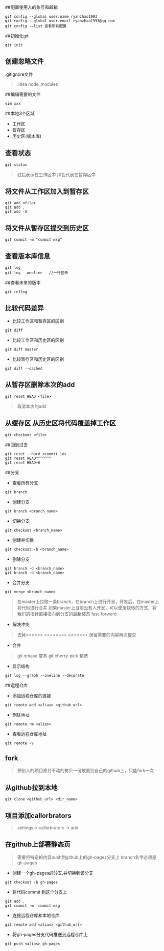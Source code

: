 ##配置使用人的账号和邮箱
```
git config --global user.name ryanzhao1993
git config --global user.email ryanzhao1993@qq.com
git config --list 查看所有配置
```

##初始化git
```
git init
```

## 创建忽略文件
.gitignore文件
> .idea
> node_modules

##编辑需要的文件
```
vim xxx
```

##本地3个区域
- 工作区
- 暂存区
- 历史区(版本库)

## 查看状态
```
git status
```
>红色表示在工作区中
>绿色代表在暂存区中

## 将文件从工作区加入到暂存区
```
git add <file>
git add .
git add -A
```

## 将文件从暂存区提交到历史区
```
git commit -m "commit msg"
```


## 查看版本库信息
```
git log
git log --oneline   //一行显示
```

##查看未来的版本
```
git reflog
```

## 比较代码差异
* 比较工作区和暂存区的区别
```
git diff
```

* 比较工作区和历史区的区别
```
git diff master
```

* 比较暂存区和历史区的区别
```
git diff --cached
```

## 从暂存区删除本次的add
```
git reset HEAD <file>
```

> 取消本次的add

## 从缓存区 从历史区将代码覆盖掉工作区
```
git checkout <file>
```

##回到过去
```
git reset --hard <commit_id>
git reset HEAD^^^^^^^
git reset HEAD~6
```


##分支
* 查看所有分支
```
git branch
```

* 创建分支
```
git branch <branch_name>
```

* 切换分支
```
git checkout <branch_name>
```

* 创建并切换
```
git checkout -b <branch_name>
```

* 删除分支
```
git branch -d <branch_name>
git branch -d <branch_name>
```

* 合并分支
```
git merge <branch_name>
```

> 在master上拉取一条branch，在branch上进行开发，开发后，在master上将代码进行合并
> 如果master上目前没有人开发，可以使用快转的方式，将我们的指针直接指向到分支的最新装态 fast-forward

* 解决冲突
> 去掉>>>>>> ========  <<<<<<< 保留需要的内容再次提交

* 合并
> git rebase 变基
> git cherry-pick 精选

* 显示结构
```
git log --graph --oneline --decorate
```


##远程仓库
* 添加远程仓库的连接
```
git remote add <alias> <github_url>
```
* 删除地址
```
git remote rm <alias>
```

* 查看远程仓库地址
```
git remote -v
```


## fork
> 把别人的项目原封不动的拷贝一份放置到自己的github上，只能fork一次

## 从github拉到本地
```
git clone <github_url> <dir_name>
```

## 项目添加callorbrators
> settings-> callorbrators -> add

## 在github上部署静态页
> 需要将特定的内容push到github上的gh-pages分支上
> branch名字必须是gh-pages

- 创建一个gh-pages的分支,并切换到该分支
```
git checkout -b gh-pages
```

- 将代码commit 到这个分支上
```
git add .
git commit -m 'commit msg'
```

- 连接远程仓库和本地仓库
```
git remote add <alias> <github_url>
```

- 将gh-pages分支代码推送到远程仓库上
```
git push <alias> gh-pages
```

 








